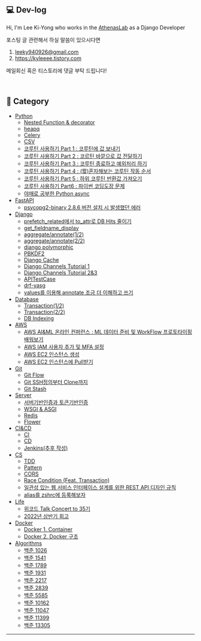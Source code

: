 ## 💻 Dev-log


Hi, I'm Lee Ki-Yong who works in the [AthenasLab](https://www.athenaslab.com/) as a Django Developer <br>

포스팅 글 관련해서 하실 말씀이 있으시다면

1. leeky940926@gmail.com
2. https://kyleeee.tistory.com

메일회신 혹은 티스토리에 댓글 부탁 드립니다!

<br>

## 📂 Category
* [Python](https://github.com/leeky940926/dev-log/tree/main/Python)
    * [Nested Function & decorator](https://github.com/leeky940926/dev-log/blob/main/Python/Nested%20Function%20&%20decorator.md) 
    * [heapq](https://github.com/leeky940926/dev-log/blob/main/Python/heapq.md)
    * [Celery](https://github.com/leeky940926/dev-log/blob/main/Python/Celery%20-%20Distributed%20Task%20Queue.md)
    * [CSV](https://github.com/leeky940926/dev-log/blob/main/Python/python으로%20csv파일%20만들기.md)
    * [코루틴 사용하기 Part 1 : 코루틴에 값 보내기](https://github.com/leeky940926/dev-log/blob/main/Python/%EC%BD%94%EB%A3%A8%ED%8B%B4%20%EC%82%AC%EC%9A%A9%ED%95%98%EA%B8%B0%20Part1%20:%20%EC%BD%94%EB%A3%A8%ED%8B%B4%EC%97%90%20%EA%B0%92%20%EB%B3%B4%EB%82%B4%EA%B8%B0.md)
    * [코루틴 사용하기 Part 2 : 코르틴 바깥으로 값 전달하기](https://github.com/leeky940926/dev-log/blob/main/Python/%EC%BD%94%EB%A3%A8%ED%8B%B4%20%EC%82%AC%EC%9A%A9%ED%95%98%EA%B8%B0%20Part2%20:%20%EC%BD%94%EB%A3%A8%ED%8B%B4%20%EB%B0%94%EA%B9%A5%EC%9C%BC%EB%A1%9C%20%EA%B0%92%20%EC%A0%84%EB%8B%AC%ED%95%98%EA%B8%B0.md)
    * [코루틴 사용하기 Part 3 : 코루틴 종료하고 예외처리 하기](https://github.com/leeky940926/dev-log/blob/main/Python/%EC%BD%94%EB%A3%A8%ED%8B%B4%20%EC%82%AC%EC%9A%A9%ED%95%98%EA%B8%B0%20Part3%20:%20%EC%BD%94%EB%A3%A8%ED%8B%B4%20%EC%A2%85%EB%A3%8C%ED%95%98%EA%B3%A0%20%EC%98%88%EC%99%B8%EC%B2%98%EB%A6%AC%20%ED%95%98%EA%B8%B0.md)
    * [코루틴 사용하기 Part 4 : (짧)혼자해보는 코루틴 작동 순서](https://github.com/leeky940926/dev-log/blob/main/Python/%EC%BD%94%EB%A3%A8%ED%8B%B4%20%EC%82%AC%EC%9A%A9%ED%95%98%EA%B8%B0%20Part4%20:%20(%EC%A7%A7)%ED%98%BC%EC%9E%90%ED%95%B4%EB%B3%B4%EB%8A%94%20%EC%BD%94%EB%A3%A8%ED%8B%B4%20%EC%9E%91%EB%8F%99%20%EC%88%9C%EC%84%9C.md)
    * [코루틴 사용하기 Part 5 : 하위 코루틴 반환값 가져오기](https://github.com/leeky940926/dev-log/blob/main/Python/%EC%BD%94%EB%A3%A8%ED%8B%B4%20%EC%82%AC%EC%9A%A9%ED%95%98%EA%B8%B0%20Part5%20:%20%ED%95%98%EC%9C%84%20%EC%BD%94%EB%A3%A8%ED%8B%B4%20%EB%B0%98%ED%99%98%EA%B0%92%20%EA%B0%80%EC%A0%B8%EC%98%A4%EA%B8%B0.md)
    * [코루틴 사용하기 Part6 : 파이썬 코딩도장 문제](https://github.com/leeky940926/dev-log/blob/main/Python/%EC%BD%94%EB%A3%A8%ED%8B%B4%20%EC%82%AC%EC%9A%A9%ED%95%98%EA%B8%B0%20Part6%20:%20%ED%8C%8C%EC%9D%B4%EC%8D%AC%20%EC%BD%94%EB%94%A9%EB%8F%84%EC%9E%A5%20%EB%AC%B8%EC%A0%9C.md)
    * [야매로 공부한 Python async](https://github.com/leeky940926/dev-log/blob/main/Python/야매로%20공부한%20Python%20async.md)
* [FastAPI](https://github.com/leeky940926/dev-log/tree/main/FastAPI)
   * [psycopg2-binary 2.8.6 버전 설치 시 발생했던 에러](https://github.com/leeky940926/dev-log/blob/main/FastAPI/psycopg2-binary%202.8.6%20버전%20설치%20시%20발생했던%20에러.md)
* [Django](https://github.com/leeky940926/dev-log/tree/main/Django)
    * [prefetch_related에서 to_attr로 DB Hits 줄이기](https://github.com/leeky940926/dev-log/blob/main/Django/prefetch_related%EC%97%90%EC%84%9C%20to_attr%EB%A1%9C%20DB%20Hits%20%EC%A4%84%EC%9D%B4%EA%B8%B0.md)
    * [get_fieldname_display](https://github.com/leeky940926/dev-log/blob/main/Django/get_fieldname_display.md)
    * [aggregate/annotate(1/2)](https://github.com/leeky940926/dev-log/blob/main/Django/aggregate%26annotate(1of2).md)
    * [aggregate/annotate(2/2)](https://github.com/leeky940926/dev-log/blob/main/Django/aggregate%26annotate(2of2).md)
    * [django polymorphic](https://github.com/leeky940926/dev-log/blob/main/Django/django%20polymorphic.md)
    * [PBKDF2](https://github.com/leeky940926/dev-log/blob/main/Django/PBKDF2.md)
    * [Django Cache](https://github.com/leeky940926/dev-log/blob/main/Django/Django%20Cache.md)
    * [Django Channels Tutorial 1](https://github.com/leeky940926/dev-log/blob/main/Django/Django%20Channels%20Tutorial%20Part%201.md)
    * [Django Channels Tutorial 2&3](https://github.com/leeky940926/dev-log/blob/main/Django/Django%20Channels%20Tutorial%20Part%202%20%26%203.md)
    * [APITestCase](https://github.com/leeky940926/dev-log/blob/main/Django/APITestCase.md)
    * [drf-yasg](https://github.com/leeky940926/dev-log/blob/main/Django/drf-yasg.md)
    * [values를 이용해 annotate 조금 더 이해하고 쓰기](https://github.com/leeky940926/dev-log/blob/main/Django/values를%20이용해%20annotate%20조금%20더%20이해하고%20쓰기.md)
* [Database](https://github.com/leeky940926/dev-log/tree/main/Database)
    * [Transaction(1/2)](https://github.com/leeky940926/dev-log/blob/main/Database/Transaction(1of2).md) 
    * [Transaction(2/2)](https://github.com/leeky940926/dev-log/blob/main/Database/Transaction(2of2).md)
    * [DB Indexing](https://github.com/leeky940926/dev-log/blob/main/Database/DB%20Indexing.md)
* [AWS](https://github.com/leeky940926/dev-log/tree/main/AWS)
    * [AWS AI&ML 온라인 컨퍼런스 : ML 데이터 준비 및 WorkFlow 프로토타이핑 배워보기](https://github.com/leeky940926/dev-log/blob/main/AWS/AWS%20AI&ML%20온라인%20컨퍼런스%20:%20ML%20데이터%20준비%20및%20WorkFlow%20프로토타이핑%20배워보기.md)
    * [AWS IAM 사용자 추가 및 MFA 설정](https://github.com/leeky940926/dev-log/blob/main/AWS/AWS%20IAM을%20이용한%20사용자%20권한%20설정과%20MFA%20설정.md)
    * [AWS EC2 인스턴스 생성](https://github.com/leeky940926/dev-log/blob/main/AWS/AWS%20EC2%20인스턴스%20생성.md)
    * [AWS EC2 인스턴스에 Pull받기](https://github.com/leeky940926/dev-log/blob/main/AWS/EC2%20인스턴스%20Pull받기.md)
* [Git](https://github.com/leeky940926/dev-log/tree/main/Git)
    * [Git Flow](https://github.com/leeky940926/dev-log/blob/main/Git/Git%20Flow.md)
    * [Git SSH정의부터 Clone까지](https://github.com/leeky940926/dev-log/blob/main/Git/Git%20SSH정의부터%20Clone까지.md)
    * [Git Stash](https://github.com/leeky940926/dev-log/blob/main/Git/git%20stash.md)
* [Server](https://github.com/leeky940926/dev-log/tree/main/Server)
    * [서버기반인증과 토큰기반인증](https://github.com/leeky940926/dev-log/blob/main/Server/서버기반인증과%20토큰기반인증.md)
    * [WSGI & ASGI](https://github.com/leeky940926/dev-log/blob/main/Server/WSGI%20%26%20ASGI.md)
    * [Redis](https://github.com/leeky940926/dev-log/blob/main/Server/redis.md)
    * [Flower](https://github.com/leeky940926/dev-log/blob/main/Server/flower.md)
* [CI&CD](https://github.com/leeky940926/dev-log/tree/main/CICD)
    * [CI](https://github.com/leeky940926/dev-log/blob/main/CICD/CICD(1of2).md)
    * [CD](https://github.com/leeky940926/dev-log/blob/main/CICD/CICD(2of2).md)
    * [Jenkins(추후 작성)]()
* [CS](https://github.com/leeky940926/dev-log/tree/main/CS)
    * [TDD](https://github.com/leeky940926/dev-log/blob/main/CS/TDD.md)
    * [Pattern](https://github.com/leeky940926/dev-log/blob/main/CS/Pattern.md)
    * [CORS](https://github.com/leeky940926/dev-log/blob/main/CS/CORS.md)
    * [Race Condition (Feat. Transaction)](https://github.com/leeky940926/dev-log/blob/main/CS/Race%20Condition%20(Feat.%20Transaction).md)
    * [일관성 있는 웹 서비스 인터페이스 설계를 위한 REST API 디자인 규칙](https://github.com/leeky940926/dev-log/blob/main/CS/일관성%20있는%20웹%20서비스%20인터페이스%20설계를%20위한%20REST%20API%20디자인%20규칙.md)
    * [alias를 zshrc에 등록해보자](https://github.com/leeky940926/dev-log/blob/main/CS/alias를%20zshrc에%20등록해보자.md)
* [Life](https://github.com/leeky940926/dev-log/tree/main/Life)
   * [위코드 Talk Concert to 35기](https://github.com/leeky940926/dev-log/blob/main/Life/위코드%20Talk%20Concert%20to%2035기.md) 
   * [2022년 상반기 회고](https://github.com/leeky940926/dev-log/blob/main/Life/2022년%20상반기%20회고.md)
* [Docker](https://github.com/leeky940926/dev-log/tree/main/Docker)
    * [Docker 1. Container](https://github.com/leeky940926/dev-log/blob/main/Docker/Docker(1)%20-%20Container.md)
    * [Docker 2. Docker 구조](https://github.com/leeky940926/dev-log/blob/main/Docker/Docker(2)%20-%20Docker%20구조.md)  
* [Algorithms](https://github.com/leeky940926/dev-log/tree/main/Algorithms)
    * [백준 1026](https://github.com/leeky940926/dev-log/blob/main/Algorithms/백준%201026.md)
    * [백준 1541](https://github.com/leeky940926/dev-log/blob/main/Algorithms/백준%201541.md)
    * [백준 1789](https://github.com/leeky940926/dev-log/blob/main/Algorithms/백준%201789.md)
    * [백준 1931](https://github.com/leeky940926/dev-log/blob/main/Algorithms/백준%201931.md)
    * [백준 2217](https://github.com/leeky940926/dev-log/blob/main/Algorithms/백준%202217.md)
    * [백준 2839](https://github.com/leeky940926/dev-log/blob/main/Algorithms/백준%202839.md)
    * [백준 5585](https://github.com/leeky940926/dev-log/blob/main/Algorithms/백준%205585.md)
    * [백준 10162](https://github.com/leeky940926/dev-log/blob/main/Algorithms/백준%2010162.md)
    * [백준 11047](https://github.com/leeky940926/dev-log/blob/main/Algorithms/백준%2011047.md)
    * [백준 11399](https://github.com/leeky940926/dev-log/blob/main/Algorithms/백준%2011399.md)
    * [백준 13305](https://github.com/leeky940926/dev-log/blob/main/Algorithms/백준%2013305.md)

----
